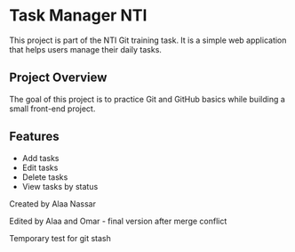 # Task Manager NTI

This project is part of the NTI Git training task.
It is a simple web application that helps users manage their daily tasks.

## Project Overview
The goal of this project is to practice Git and GitHub basics
while building a small front-end project.

## Features
- Add tasks
- Edit tasks
- Delete tasks
- View tasks by status

Created by Alaa Nassar

Edited by Alaa and Omar - final version after merge conflict

Temporary test for git stash


